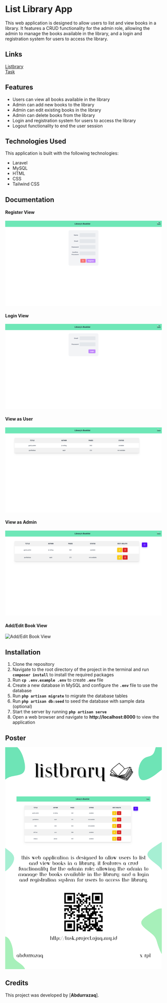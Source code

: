 # List Library App
This web application is designed to allow users to list and view books in a library. It features a CRUD functionality for the admin role, allowing the admin to manage the books available in the library, and a login and registration system for users to access the library.
## Links
[Listbrary](http://task.project.ojaq.my.id)  
[Task](https://task.ojaq.my.id/)
## Features
* Users can view all books available in the library  
* Admin can add new books to the library  
* Admin can edit existing books in the library  
* Admin can delete books from the library  
* Login and registration system for users to access the library  
* Logout functionality to end the user session  
## Technologies Used
This application is built with the following technologies:

* Laravel  
* MySQL  
* HTML  
* CSS  
* Tailwind CSS  
## Documentation
#### Register View
![Register](/shared-host-project/images/ojaqregister.png)  
#### Login View
![Login](/shared-host-project/images/ojaqlogin.png)  
#### View as User
![View as User](/shared-host-project/images/ojaquser.png)  
#### View as Admin
![View as Admin](/shared-host-project/images/ojaqadmin.png)  
#### Add/Edit Book View
![Add/Edit Book View](/shared-host-project/poster/ojaqeditadd.png)  

## Installation
1. Clone the repository  
2. Navigate to the root directory of the project in the terminal and run **`composer install`** to install the required packages  
3. Run **`cp .env.example .env`** to create **`.env`** file  
4. Create a new database in MySQL and configure the **`.env`** file to use the database  
5. Run **`php artisan migrate`** to migrate the database tables  
6. Run **`php artisan db:seed`** to seed the database with sample data (optional)  
7. Start the server by running **`php artisan serve`**  
8. Open a web browser and navigate to **http://localhost:8000** to view the application  
## Poster
![Poster](/shared-host-project/images/posterojaq.png)  
## Credits
This project was developed by [**Abdurrazaq**].
